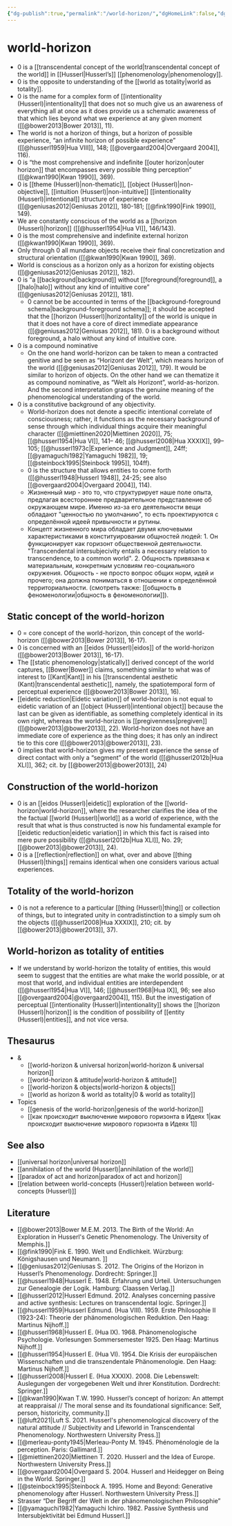 ```yaml
---
{"dg-publish":true,"permalink":"/world-horizon/","dgHomeLink":false,"dgPassFrontmatter":false}
---
```


# world-horizon
- 0 is a [[transcendental concept of the world|transcendental concept of the world]] in [[Husserl|Husserl’s]] [[phenomenology|phenomenology]].
- 0 is the opposite to understanding of the [[world as totality|world as totality]].
- 0 is the name for a complex form of [[intentionality (Husserl)|intentionality]] that does not so much give us an awareness of everything all at once as it does provide us a schematic awareness of that which lies beyond what we experience at any given moment ([[@bower2013|Bower 2013]], 11).
- The world is not a horizon of things, but a horizon of possible experience, “an infinite horizon of possible experience” ([[@husserl1959|Hua VIII]], 148; [[@overgaard2004|Overgaard 2004]], 116).
- 0 is “the most comprehensive and indefinite [[outer horizon|outer horizon]] that encompasses every possible thing perception” ([[@kwan1990|Kwan 1990]], 369).
- 0 is [[theme (Husserl)|non-thematic]], [[object (Husserl)|non-objective]], [[intuition (Husserl)|non-intuitive]] [[intentionality (Husserl)|intentional]] structure of experience ([[@geniusas2012|Geniusas 2012]], 180-181; [[@fink1990|Fink 1990]], 149).
- We are constantly conscious of the world as a [[horizon (Husserl)|horizon]] ([[@husserl1954|Hua VI]], 146/143).
- 0 is the most comprehensive and indefinite external horizon ([[@kwan1990|Kwan 1990]], 369).
- Only through 0 all mundane objects receive their final concretization and structural orientation ([[@kwan1990|Kwan 1990]], 369).
- World is conscious as a horizon only as a horizon for existing objects ([[@geniusas2012|Geniusas 2012]], 182).
- 0 is “a [[background|background]] without [[foreground|foreground]], a [[halo|halo]] without any kind of intuitive core” ([[@geniusas2012|Geniusas 2012]], 181). 
	- 0 cannot be be accounted in terms of the [[background-foreground schema|background-foreground schema]]; it should be accepted that the [[horizon (Husserl)|horizontality]] of the world is unique in that it does not have a core of direct immediate appearance ([[@geniusas2012|Geniusas 2012]], 181). 0 is a background without foreground, a halo without any kind of intuitive core.
- 0 is a compound nominative
	- On the one hand world-horizon can be taken to mean a contracted genitive and be seen as “Horizont der Welt”, which means horizon of the world ([[@geniusas2012|Geniusas 2012]], 179). It would be similar to horizon of objects. On the other hand we can thematize it as compound nominative, as “Welt als Horizont”, world-as-horizon. And the second interpretation grasps the genuine meaning of the phenomenological understanding of the world. 
- 0 is a constitutive background of any objectivity.
	- World-horizon does not denote a specific intentional correlate of consciousness; rather, it functions as the necessary background of sense through which individual things acquire their meaningful character ([[@miettinen2020|Miettinen 2020]], 75; [[@husserl1954|Hua VI]], 141– 46; [[@husserl2008|Hua XXXIX]], 99– 105; [[@husserl1973c|Experience and Judgment]], 24ff; [[@yamaguchi1982|Yamaguchi 1982]], 19; [[@steinbock1995|Steinbock 1995]], 104ff).
	- 0 is the structure that allows entities to come forth ([[@husserl1948|Husserl 1948]], 24-25; see also [[@overgaard2004|Overgaard 2004]], 114).
	- Жизненный мир - это то, что структурирует наше поле опыта, предлагая всестороннее предварительное представление об окружающем мире. Именно из-за его деятельности вещи обладают "ценностью по умолчанию", то есть проектируются с определённой идеей привычности и рутины.
	- Концепт жизненного мира обладает двумя ключевыми характеристиками в конституировании общностей людей: 1. Он функционирует как горизонт общественной деятельности. "Transcendental intersubjecivity entails a necessary relation to transcendence, to a common world". 2. Общность привязана к материальным, конкретным условиям гео-социального окружения. Общность - не просто вопрос общих норм, идей и прочего; она должна пониматься в отношении к определённой территориальности. (cмотреть также: [[общность в феноменологии|общность в феноменологии]]).


## Static concept of the world-horizon
- 0 = core concept of the world-horizon, thin concept of the world-horizon ([[@bower2013|Bower 2013]], 16-17).
- 0 is concerned with an [[eidos (Husserl)|eidos]] of the world-horizon ([[@bower2013|Bower 2013]], 16-17).
- The [[static phenomenology|statically]] derived concept of the world captures, [[Bower|Bower]] claims, something similar to what was of interest to [[Kant|Kant]] in his [[transcendental aesthetic (Kant)|transcendental aesthetic]], namely, the spatiotemporal form of perceptual experience ([[@bower2013|Bower 2013]], 16).
- [[eidetic reduction|Eidetic variation]] of world-horizon is not equal to eidetic variation of an [[object (Husserl)|intentional object]] because the last can be given as identifiable, as something completely identical in its own right, whereas the world-horizon is [[pregivenness|pregiven]] ([[@bower2013|@bower2013]], 22). World-horizon does not have an immediate core of experience as the thing does; it has only an indirect tie to this core ([[@bower2013|@bower2013]], 23).
- 0 implies that world-horizon gives my present experience the sense of direct contact with only a “segment” of the world ([[@husserl2012b|Hua XLI]], 362; cit. by [[@bower2013|@bower2013]], 24)

## Construction of the world-horizon
- 0 is an [[eidos (Husserl)|eidetic]] exploration of the [[world-horizon|world-horizon]], where the researcher clarifies the idea of the the factual [[world (Husserl)|world]] as a world of experience, with the result that what is thus constructed is now his fundamental example for [[eidetic reduction|eidetic variation]] in which this fact is raised into mere pure possibility ([[@husserl2012b|Hua XLI]], No. 29; [[@bower2013|@bower2013]], 24).
- 0 is a [[reflection|reflection]] on what, over and above [[thing (Husserl)|things]] remains identical when one considers various actual experiences.


## Totality of the world-horizon
- 0 is not a reference to a particular [[thing (Husserl)|thing]] or collection of things, but to integrated unity in contradistinction to a simply sum oh the objects ([[@husserl2008|Hua XXXIX]], 210; cit. by [[@bower2013|@bower2013]], 37). 


## World-horizon as totality of entities
- If we understand by world-horizon the totality of entities, this would seem to suggest that the entities are what make the world possible, or at most that world, and individual entities are interdependent ([[@husserl1954|Hua VI]], 146; [[@husserl1968|Hua IX]],  96; see also [[@overgaard2004|@overgaard2004]], 115). But the investigation of perceptual [[intentionality (Husserl)|intentionality]] shows the [[horizon (Husserl)|horizon]] is the condition of possibility of [[entity (Husserl)|entities]], and not vice versa. 


## Thesaurus
- &
	- [[world-horizon & universal horizon|world-horizon & universal horizon]]
	- [[world-horizon & attitude|world-horizon & attitude]]
	- [[world-horizon & objects|world-horizon & objects]]
	- [[world as horizon & world as totality|0 & world as totality]]
- Topics
	- [[genesis of the world-horizon|genesis of the world-horizon]]
	- [[как происходит выключение мирового горизонта в Идеях 1|как происходит выключение мирового горизонта в Идеях 1]]


## See also
- [[universal horizon|universal horizon]]
- [[annihilation of the world (Husserl)|annihilation of the world]]
- [[paradox of act and horizon|paradox of act and horizon]]
- [[relation between world-concepts (Husserl)|relation between world-concepts (Husserl)]]


## Literature
- [[@bower2013|Bower M.E.M. 2013. The Birth of the World: An Exploration in Husserl's Genetic Phenomenology. The University of Memphis.]]
- [[@fink1990|Fink E. 1990. Welt und Endlichkeit. Würzburg: Königshausen und Neumann. ]]
- [[@geniusas2012|Geniusas S. 2012. The Origins of the Horizon in Husserl’s Phenomenology. Dordrecht: Springer.]]
- [[@husserl1948|Husserl E. 1948. Erfahrung und Urteil. Untersuchungen zur Genealogie der Logik. Hamburg: Claassen Verlag.]]
- [[@husserl2012|Husserl Edmund. 2012. Analyses concerning passive and active synthesis: Lectures on transcendental logic. Springer.]]
- [[@husserl1959|Husserl Edmund. (Hua VIII). 1959. Erste Philosophie II (1923-24): Theorie der phänomenologischen Reduktion. Den Haag: Martinus Nijhoff.]]
- [[@husserl1968|Husserl E. (Hua IX). 1968. Phänomenologische Psychologie. Vorlesungen Sommersemester 1925. Den Haag: Martinus Nijhoff.]]
- [[@husserl1954|Husserl E. (Hua VI). 1954. Die Krisis der europäischen Wissenschaften und die transzendentale Phänomenologie. Den Haag: Martinus Nijhoff.]]
- [[@husserl2008|Husserl E. (Hua XXXIX). 2008. Die Lebenswelt: Auslegungen der vorgegebenen Welt und ihrer Konstitution. Dordrecht: Springer.]]
- [[@kwan1990|Kwan T.W. 1990. Husserl’s concept of horizon: An attempt at reappraisal // The moral sense and its foundational significance: Self, person, historicity, community.]]
- [[@luft2021|Luft S. 2021. Husserl's phenomenological discovery of the natural attitude // Subjectivity and Lifeworld in Transcendental Phenomenology. Northwestern University Press.]]
- [[@merleau-ponty1945|Merleau-Ponty M. 1945. Phénoménologie de la perception. Paris: Gallimard.]]
- [[@miettinen2020|Miettinen T. 2020. Husserl and the Idea of Europe. Northwestern University Press.]]
- [[@overgaard2004|Overgaard S. 2004. Husserl and Heidegger on Being in the World. Springer.]]
- [[@steinbock1995|Steinbock A. 1995. Home and Beyond: Generative phenomenology after Husserl. Northwestern University Press.]]
- Strasser “Der Begriff der Welt in der phänomenologischen Philosophie”
- [[@yamaguchi1982|Yamaguchi Ichiro. 1982. Passive Synthesis und Intersubjektivität bei Edmund Husserl.]]


